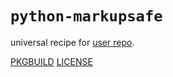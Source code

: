 # `python-markupsafe`

universal recipe for [user repo](../themartiancompany/ur).

[PKGBUILD](PKGBUILD)
[LICENSE](COPYING)
